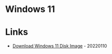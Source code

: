 # Windows 11

# Links

* [Download Windows 11 Disk Image](https://www.microsoft.com/en-us/software-download/windows11) - 20220110

